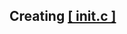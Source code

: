 <h2>Creating <a href="https://github.com/mahendragandham/Conqueror/blob/main/src/init/init.c"><b>[ init.c ]</b></h2>

